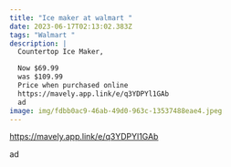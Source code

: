 ```yaml
---
title: "Ice maker at walmart "
date: 2023-06-17T02:13:02.383Z
tags: "Walmart "
description: |
  Countertop Ice Maker, 

  Now $69.99
  was $109.99
  Price when purchased online 
  https://mavely.app.link/e/q3YDPYl1GAb 
  ad 
image: img/fdbb0ac9-46ab-49d0-963c-13537488eae4.jpeg
---
```

https://mavely.app.link/e/q3YDPYl1GAb

ad